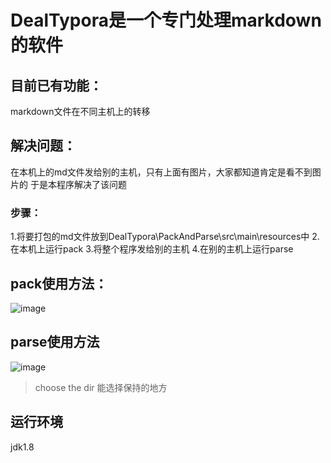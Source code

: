 # DealTypora是一个专门处理markdown的软件
## 目前已有功能：
markdown文件在不同主机上的转移
## 解决问题：
在本机上的md文件发给别的主机，只有上面有图片，大家都知道肯定是看不到图片的
于是本程序解决了该问题
### 步骤：
1.将要打包的md文件放到DealTypora\PackAndParse\src\main\resources中
2.在本机上运行pack
3.将整个程序发给别的主机
4.在别的主机上运行parse

## pack使用方法：
![image](https://user-images.githubusercontent.com/101155146/203324402-7e909b30-3019-4409-bc3c-516dead5b0ad.png)

## parse使用方法
![image](https://user-images.githubusercontent.com/101155146/203324878-7a135707-b68e-4ff8-8820-f891521e1e47.png)
> choose the dir 能选择保持的地方
## 运行环境
jdk1.8


